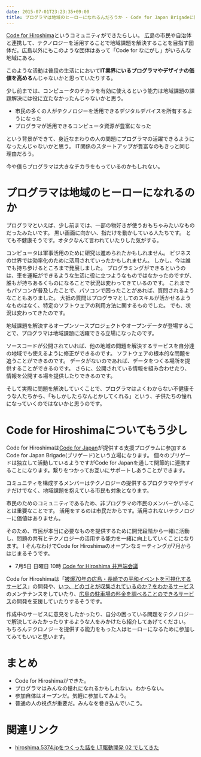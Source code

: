 ```yaml
---
date: 2015-07-01T23:23:35+09:00
title: プログラマは地域のヒーローになれるんだろうか - Code for Japan Brigadeに関わることについて少し考えた
---
```


[Code for Hiroshima](https://www.facebook.com/CodeForHiroshima)というコミュニティができたらしい。
広島の市民や自治体と連携して、テクノロジーを活用することで地域課題を解決することを目指す団体だ。広島以外にもこのような団体はあって「Code for なにがし」がいろんな地域にある。

このような活動は普段の生活ににおいて**IT業界にいるプログラマやデザイナの価値を高める**んじゃないかと思っていたりする。

少し前までは、コンピュータのチカラを有効に使えるという能力は地域課題の課題解決には役に立たなかったんじゃないかと思う。

* 市民の多くの人がテクノロジーを活用できるデジタルデバイスを所有するようになった
* プログラマが活用できるコンピュータ資源が豊富になった

という背景ができて、身近なまわりの人の問題にプログラマの活躍できるようになったんじゃないかと思う。
IT関係のスタートアップが豊富なのもきっと同じ理由だろう。

今や僕らプログラマは大きなチカラをもっているのかもしれない。

# プログラマは地域のヒーローになれるのか

プログラマといえば、少し前までは、一部の物好きが使うおもちゃみたいなものだったみたいです。
黒い画面に向かい、指だけを動かしている人たちです。
とても不健康そうです。オタクなんて言われていたりした気がする。

コンピュータは軍事活用のために研究は進められたかもしれません。
ビジネスの世界では効率化のために活用されていったかもしれません。
しかし、今は誰でも持ち歩けるところまで発展しました。
プログラミングができるというのは、車を運転ができるような生活に役に立つようなものではなかったのですが、誰もが持ちあるくものになることで状況は変わってきているのです。
これまでもパソコンが普及したことで、パソコンで困ったことがあれば、質問されるようなこともありました。
大抵の質問はプログラマとしてのスキルが活かせるようなものはなく、特定のソフトウェアの利用方法に関するものでした。
でも、状況は変わってきたのです。

地域課題を解決するオープンソースプロジェクトやオープンデータが登場することで、プログラマは地域課題に活躍できる立場になったのです。

ソースコードが公開されていれば、他の地域の問題を解決するサービスを自分達の地域でも使えるように修正ができるのです。
ソフトウェアの根本的な問題を追うことができるのです。
データがないのであれば、データをつくる場所を提供することができるのです。
さらに、公開されている情報を組み合わせたり、情報を公開する場を提供したりできるのです。

そして実際に問題を解決していくことで、プログラマはよくわからない不健康そうな人たちから、「もしかしたらなんとかしてくれる」という、子供たちの憧れになっていくのではないかと思うのです。

# Code for Hiroshimaについてもう少し

Code for Hiroshimaは[Code for Japan](http://code4japan.org/)が提供する支援プログラムに参加するCode for Japan Brigade(ブリゲード)という立場になります。
個々のブリゲードは独立して活動しているようですがCode for Japanを通して関節的に連携することになります。繋りをつかってお互いにサポートしあうことができます。

コミュニティを構成するメンバーはテクノロジーの提供するプログラマやデザイナだけでなく、地域課題を抱えている市民も対象となります。

市民のためのコミュニティであるため、非プログラマの市民のメンバーがいることは重要なことです。
活用をするのは市民だからです。活用されないテクノロジーに価値はありません。

そのため、市民が本当に必要なものを提供するために開発段階から一緒に活動し、問題の共有とテクノロジーの活用する能力を一緒に向上していくことになります。
l
そんなわけでCode for Hiroshimaのオープンなミーティングが7月からはじまるそうです。

* 7月5日 日曜日 10時 [Code for Hiroshima 井戸端会議](https://www.facebook.com/events/1589552057985627/)

Code for Hiroshimaは「[被爆70年の広島・長崎での平和イベントを可視化するサービス](https://readyfor.jp/projects/peaceweek-hironaga)」の開発や、[いつ、どのゴミが収集されているのか？をわかるサービス](http://hiroshima.5374.jp/)のメンテナンスをしていたり、[広島の駐車場の料金を調べることのできるサービス](http://parkmap.eiel.info/)の開発を支援していたりするそうです。

作成中のサービスに意見をしたかったり、自分の困っている問題をテクノロジーで解決してみたかったりするような人をみかけたら紹介してあげてください。
もちろんテクロノジーを提供する能力をもった人はヒーローになるために参加してみてもいいと思います。

# まとめ

* Code for Hiroshimaができた。
* プログラマはみんなの憧れになれるかもしれない。わからない。
* 参加自体はオープンだ。気軽に参加してみよう。
* 普通の人の視点が重要だ。みんなを巻き込んでいこう。

# 関連リンク

* [hiroshima.5374.jpをつくった話を LT駆動開発 02 でしてきた](http://blog.eiel.info/blog/2014/04/06/ltdd-02-5374/)
